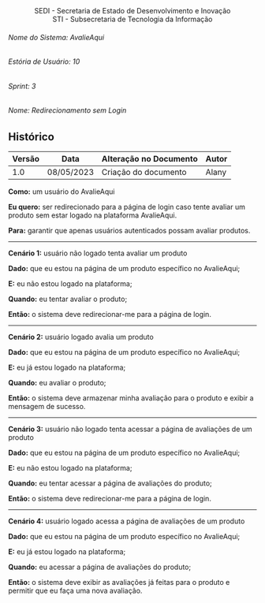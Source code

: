 <div align="center">SEDI - Secretaria de Estado de Desenvolvimento e Inovação</div>
<div align="center">STI - Subsecretaria de Tecnologia da Informação</div>

###### Nome do Sistema: AvalieAqui
###### Estória de Usuário: 10
###### Sprint: 3
###### Nome: Redirecionamento sem Login

## Histórico
|**Versão**|**Data**|**Alteração no Documento**|**Autor**|
|------|----|---------|-----|
| 1.0 | 08/05/2023 | Criação do documento | Alany |

**Como:** um usuário do AvalieAqui

**Eu quero:** ser redirecionado para a página de login caso tente avaliar um produto sem estar logado na plataforma AvalieAqui.

**Para:** garantir que apenas usuários autenticados possam avaliar produtos.

---

**Cenário 1:** usuário não logado tenta avaliar um produto

**Dado:** que eu estou na página de um produto específico no AvalieAqui;

**E:** eu não estou logado na plataforma;

**Quando:** eu tentar avaliar o produto;

**Então:** o sistema deve redirecionar-me para a página de login.

---

**Cenário 2:** usuário logado avalia um produto

**Dado:** que eu estou na página de um produto específico no AvalieAqui;

**E:** eu já estou logado na plataforma;

**Quando:** eu avaliar o produto;

**Então:** o sistema deve armazenar minha avaliação para o produto e exibir a mensagem de sucesso.

---

**Cenário 3:** usuário não logado tenta acessar a página de avaliações de um produto

**Dado:** que eu estou na página de um produto específico no AvalieAqui;

**E:** eu não estou logado na plataforma;

**Quando:** eu tentar acessar a página de avaliações do produto;

**Então:** o sistema deve redirecionar-me para a página de login.

---

**Cenário 4:** usuário logado acessa a página de avaliações de um produto

**Dado:** que eu estou na página de um produto específico no AvalieAqui;

**E:** eu já estou logado na plataforma;

**Quando:** eu acessar a página de avaliações do produto;

**Então:** o sistema deve exibir as avaliações já feitas para o produto e permitir que eu faça uma nova avaliação.
